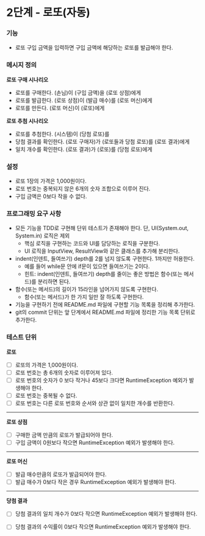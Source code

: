 # 2단계 - 로또(자동)

### 기능

- 로또 구입 금액을 입력하면 구입 금액에 해당하는 로또를 발급해야 한다.

### 메시지 정의

**로또 구매 시나리오**

- 로또를 구매한다. (손님)이 (구입 금액)을 (로또 상점)에게
- 로또를 발급한다. (로또 상점)이 (발급 매수)를 (로또 머신)에게
- 로또를 만든다. (로또 머신)이 (로또)에게

**로또 추첨 시나리오**

- 로또를 추첨한다. (시스템)이 (당첨 로또)를
- 당첨 결과를 확인한다. (로또 구매자)가 (로또들과 당첨 로또)를 (로또 결과)에게
- 일치 개수를 확인한다. (로또 결과)가 (로또)를 (당첨 로또)에게

### 설정

- 로또 1장의 가격은 1,000원이다.
- 로또 번호는 중복되지 않은 6개의 숫자 조합으로 이루어 진다.
- 구입 금액은 0보다 작을 수 없다.

### 프로그래밍 요구 사항

- 모든 기능을 TDD로 구현해 단위 테스트가 존재해야 한다. 단, UI(System.out, System.in) 로직은 제외
    - 핵심 로직을 구현하는 코드와 UI를 담당하는 로직을 구분한다.
    - UI 로직을 InputView, ResultView와 같은 클래스를 추가해 분리한다.
- indent(인덴트, 들여쓰기) depth를 2를 넘지 않도록 구현한다. 1까지만 허용한다.
    - 예를 들어 while문 안에 if문이 있으면 들여쓰기는 2이다.
    - 힌트: indent(인덴트, 들여쓰기) depth를 줄이는 좋은 방법은 함수(또는 메서드)를 분리하면 된다.
- 함수(또는 메서드)의 길이가 15라인을 넘어가지 않도록 구현한다.
    - 함수(또는 메서드)가 한 가지 일만 잘 하도록 구현한다.
- 기능을 구현하기 전에 README.md 파일에 구현할 기능 목록을 정리해 추가한다.
- git의 commit 단위는 앞 단계에서 README.md 파일에 정리한 기능 목록 단위로 추가한다.

### 테스트 단위

**로또**

- [ ] 로또의 가격은 1,000원이다.
- [ ] 로또 번호는 총 6개의 숫자로 이루어져 있다.
- [ ] 로또 번호의 숫자가 0 보다 작거나 45보다 크다면 RuntimeException 예외가 발생해야 한다.
- [ ] 로또 번호는 중복될 수 없다.
- [ ] 로또 번호는 다른 로또 번호와 순서와 상관 없이 일치한 개수를 반환한다.

---

**로또 상점**

- [ ] 구매한 금액 만큼의 로또가 발급되어야 한다.
- [ ] 구입 금액이 0원보다 작으면 RuntimeException 예외가 발생해야 한다.

---
**로또 머신**

- [ ] 발급 매수만큼의 로또가 발급되어야 한다.
- [ ] 발급 매수가 0보다 작은 경우 RuntimeException 예외가 발생해야 한다.

---
**당첨 결과**
- [ ] 당첨 결과의 일치 개수가 0보다 작으면 RuntimeException 예외가 발생해야 한다.
- [ ] 당첨 결과의 수익률이 0보다 작으면 RuntimeException 예외가 발생해야 한다.


